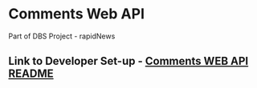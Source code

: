 # Comments Web API 

Part of DBS Project - rapidNews

## Link to Developer Set-up -  [Comments WEB API README](./CommentServiceAPI/README.md)
